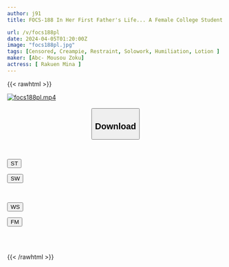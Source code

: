```yaml
---
author: j91
title: FOCS-188 In Her First Father's Life... A Female College Student Who Pulled The Card Of A Great Perverted Old Man Has More Than 10 Consecutive Creampies And Turns Into A Meat Urinal Mina Rakuen

url: /v/focs188pl
date: 2024-04-05T01:20:00Z
image: "focs188pl.jpg"
tags: [Censored, Creampie, Restraint, Solowork, Humiliation, Lotion	]
maker: [Abc- Mousou Zoku]
actress: [ Rakuen Mina ]
---
```



{{< rawhtml >}}

<div class="video" data-videoid="3WgrazYLlzSdWob">
    <a href="javascript:;">
        <img src="/v/focs188pl/focs188pl.jpg" width="WIDTH" height="HEIGHT" alt="focs188pl.mp4" loading="lazy">
    </a>
</div>

<script type="text/javascript" src="https://j91.asia/asset/on-demand-st.js"></script>

<br>
  <link rel="stylesheet" href="https://j91.asia/asset/bs5.css">
  
  <center>
  <button class="btn btn-primary" type="button" data-bs-toggle="collapse" data-bs-target=".multi-collapse" aria-expanded="false" aria-controls="multiCollapseExample1 multiCollapseExample2"><h2>Download</h2></button></center>
</p>
<div class="row">
  <div class="col">
    <div class="collapse multi-collapse" id="multiCollapseExample1">
      <div class="card card-body">
	      	      <br>
<div class="buttons">  
<p><a href="https://streamtape.to/v/3WgrazYLlzSdWob" target="_blank"><button class="btn-hover color-3"><i class="fa fa-download"></i> ST</button></a></p>
<p><a href="https://asnwish.com/kdhc3efwwv1q" target="_blank"><button class="btn-hover color-2"><i class="fa fa-download"></i> SW</button></a></p></div>
    </div>
  </div>
</div>
  <div class="col">
    <div class="collapse multi-collapse" id="multiCollapseExample2">
      <div class="card card-body">
	      <br>
<div class="buttons">
<p><a href="https://wolfstream.tv/1tp19z9aoaqj"><button class="btn-hover color-9"><i class="fa fa-download"></i> WS</button></a></p>
<p><a href="https://filemoon.sx/d/97yc7qomhefy"><button class="btn-hover color-8"><i class="fa fa-download"></i> FM</button></a></p></div>
<br><br>
      </div>
    </div>
  </div>
</div>

{{< /rawhtml >}}